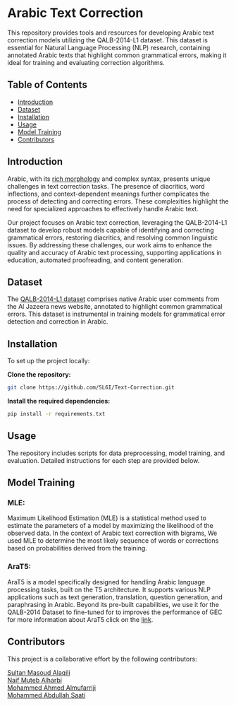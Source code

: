 # Arabic Text Correction

This repository provides tools and resources for developing Arabic text correction models utilizing the QALB-2014-L1 dataset. This dataset is essential for Natural Language Processing (NLP) research, containing annotated Arabic texts that highlight common grammatical errors, making it ideal for training and evaluating correction algorithms.

## Table of Contents

- [Introduction](#introduction)
- [Dataset](#dataset)
- [Installation](#installation)
- [Usage](#usage)
- [Model Training](#model-training)
- [Contributors](#contributors)

## Introduction
Arabic, with its [rich morphology](https://discuss.huggingface.co/t/mrls-morphologically-rich-languages-nlp/3868/2) and complex syntax, presents unique challenges in text correction tasks. The presence of diacritics, word inflections, and context-dependent meanings further complicates the process of detecting and correcting errors. These complexities highlight the need for specialized approaches to effectively handle Arabic text.

Our project focuses on Arabic text correction, leveraging the QALB-2014-L1 dataset to develop robust models capable of identifying and correcting grammatical errors, restoring diacritics, and resolving common linguistic issues. By addressing these challenges, our work aims to enhance the quality and accuracy of Arabic text processing, supporting applications in education, automated proofreading, and content generation.

## Dataset  
The [QALB-2014-L1 dataset](https://github.com/SL6I/Text-Correction/blob/7b67fd25d517431ea77ced2d02754a0fb5977a8d/Dataset/Dataset.md) comprises native Arabic user comments from the Al Jazeera news website, annotated to highlight common grammatical errors. This dataset is instrumental in training models for grammatical error detection and correction in Arabic. 
## Installation
To set up the project locally:  

  
**Clone the repository:**  
   ```bash
   git clone https://github.com/SL6I/Text-Correction.git
   ```
**Install the required dependencies:**  
```bash
pip install -r requirements.txt
```

## Usage  
The repository includes scripts for data preprocessing, model training, and evaluation. Detailed instructions for each step are provided below. 


## Model Training
### MLE:
Maximum Likelihood Estimation (MLE) is a statistical method used to estimate the parameters of a model by maximizing the likelihood of the observed data. In the context of Arabic text correction with bigrams, We used MLE to determine the most likely sequence of words or corrections based on probabilities derived from the training.

### AraT5:
AraT5 is a model specifically designed for handling Arabic language processing tasks, built on the T5 architecture. It supports various NLP applications such as text generation, translation, question generation, and paraphrasing in Arabic. Beyond its pre-built capabilities, we use it for the QALB-2014 Dataset to fine-tuned for to improves the performance of GEC for more information about AraT5 click on the [link](https://github.com/UBC-NLP/araT5). 

## Contributors
This project is a collaborative effort by the following contributors:

[Sultan Masoud Alaqili](https://github.com/SL6I)  
[Naif Muteb Alharbi](https://github.com/Naif901)  
[Mohammed Ahmed Almufarriji](https://github.com/Mohammedamd12)  
[Mohammed Abdullah Saati](https://github.com/MohammedSaati)

   
  
